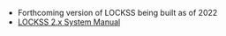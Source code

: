 * Forthcoming version of LOCKSS being built as of 2022
* [LOCKSS 2.x System Manual](https://docs.lockss.org/projects/manual/en/latest/)
